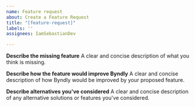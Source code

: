 ```yaml
---
name: Feature request
about: Create a Feature Request
title: "[feature-request]"
labels: ''
assignees: IamSebastianDev

---
```


**Describe the missing feature**
A clear and concise description of what you think is missing.

**Describe how the feature would improve Byndly**
A clear and concise description of how Byndly would be improved by your proposed feature.

**Describe alternatives you've considered**
A clear and concise description of any alternative solutions or features you've considered.
